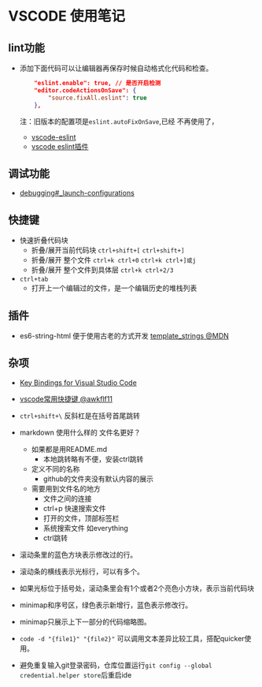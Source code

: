 # VSCODE 使用笔记

## lint功能

* 添加下面代码可以让编辑器再保存时候自动格式化代码和检查。

  ```json
      "eslint.enable": true, // 是否开启检测
      "editor.codeActionsOnSave": {
          "source.fixAll.eslint": true
      },
  ```

  注：旧版本的配置项是`eslint.autoFixOnSave`,已经 不再使用了，

  * [vscode-eslint](https://github.com/microsoft/vscode-eslint#settings-migration)
  * [vscode eslint插件](https://marketplace.visualstudio.com/items?itemName=dbaeumer.vscode-eslint)

## 调试功能

* [debugging#_launch-configurations](https://code.visualstudio.com/docs/editor/debugging#_launch-configurations)

## 快捷键

* 快速折叠代码块
  * 折叠/展开当前代码块 `ctrl+shift+[` `ctrl+shift+]`
  * 折叠/展开 整个文件 `ctrl+k ctrl+0` `ctrl+k ctrl+]或j`
  * 折叠/展开 整个文件到具体层  `ctrl+k ctrl+2/3`
* `ctrl+tab`
  * 打开上一个编辑过的文件，是一个编辑历史的堆栈列表

## 插件

* es6-string-html 便于使用古老的方式开发 [template_strings @MDN](https://developer.mozilla.org/zh-CN/docs/Web/JavaScript/Reference/template_strings)

## 杂项

* [Key Bindings for Visual Studio Code](https://code.visualstudio.com/docs/getstarted/keybindings)
* [vscode常用快捷键 @awkflf11](https://www.cnblogs.com/awkflf11/p/9412344.html)
* `ctrl+shift+\`   反斜杠是在括号首尾跳转
* markdown 使用什么样的 文件名更好？
  * 如果都是用README.md
    * 本地跳转略有不便，安装ctrl跳转
  * 定义不同的名称
    * github的文件夹没有默认内容的展示
  * 需要用到文件名的地方
    * 文件之间的连接
    * ctrl+p 快速搜索文件
    * 打开的文件，顶部标签栏
    * 系统搜索文件 如everything
    * ctrl跳转

* 滚动条里的蓝色方块表示修改过的行。
* 滚动条的横线表示光标行，可以有多个。
* 如果光标位于括号处，滚动条里会有1个或者2个亮色小方块，表示当前代码块
* minimap和序号区，绿色表示新增行，蓝色表示修改行。
* minimap只展示上下一部分的代码缩略图。
* `code -d "{file1}" "{file2}"` 可以调用文本差异比较工具，搭配quicker使用。
* 避免重复输入git登录密码，仓库位置运行`git config --global credential.helper store`后重启ide
